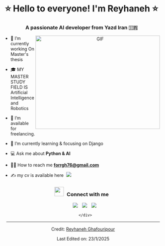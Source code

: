 <h1 align="center">⭐️ Hello to everyone! I'm Reyhaneh ⭐️
	
<h3 align="center">A passionate AI developer from Yazd Iran &#127470;&#127479</h3>


<a target="_blank" align="center">
  <img align="right" top="500" height="300" width="400" alt="GIF" src="https://media3.giphy.com/media/v1.Y2lkPTc5MGI3NjExdXZxY3ZodG1sdjk5YjdqN2RqZTc5cGxoZ2hkM250bmQ1dDkyYTBqbSZlcD12MV9pbnRlcm5hbF9naWZfYnlfaWQmY3Q9Zw/L1R1tvI9svkIWwpVYr/giphy.gif">
</a>

- 🌱 I’m currently working On Master's thesis
  
- 🎓 MY MASTER STUDY FIELD IS Artificial Intelligence and Robotics
 
- 🤝 I’m available for freelancing.

- 🎯 I’m currently learning & focusing on Django 

- 💻 Ask me about **Python & AI**

- 👨‍💻 How to reach me **forrgh76@gmail.com**

- ✍ my cv is available here  <a style="margin-left: 5px;" target="_blank" href="https://github.com/reyhanegh/reyhaneh.io/blob/main/FARSIResume.pdf">
					<img src="https://img.icons8.com/?size=100&id=115648&format=png&color=000000" ></a>



<p align="center">
<h3 align="center" > <img src="https://media.giphy.com/media/iY8CRBdQXODJSCERIr/giphy.gif" width="30" height="30" style="margin-right: 10px;">Connect with me </h3>

 <div align="center"  class="icons-social" style="margin-left: 10px;">
        <!-- <a style="margin-left: 10px;"  target="_blank" href="https://www.linkedin.com/in/saurabhmchavan/">
			<img src="https://img.icons8.com/doodle/40/000000/linkedin--v2.png"></a> -->
        <a style="margin-left: 10px;" target="_blank" href="https://github.com/reyhanegh">
		<img src="https://img.icons8.com/doodle/40/000000/github--v1.png"></a>
		<!-- <a style="margin-left: 10px;" target="_blank" href="https://stackoverflow.com/users/12053852/saurabh-chavan?tab=profile">
				<img src="https://img.icons8.com/external-tal-revivo-color-tal-revivo/40/000000/external-stack-overflow-is-a-question-and-answer-site-for-professional-logo-color-tal-revivo.png"></a> -->
        <a style="margin-left: 10px;" target="_blank" href="https://instagram.com/mrs._.programmer">
			<img src="https://img.icons8.com/doodle/40/000000/instagram-new--v2.png"></a>
		<!-- <a style="margin-left: 10px;" target="_blank" href="https://twitter.com/100rabhcsmc">
			<img src="https://img.icons8.com/doodle/1x/twitter-squared--v2.png" ></a> -->
		<a style="margin-left: 10px;" target="_blank" href="https://www.youtube.com/@mrs.programmer9659">
				<img src="https://img.icons8.com/doodle/1x/youtube--v2.png" ></a>
		
      </div>

</p>

<!-- ### Blogs posts -->

<!-- BLOG-POST-LIST:START -->

<!-- - [Download Instagram profile picture using python](https://dev.to/100rabhcsmc/instagram-profile-picture-download-using-python-n2j)
- [Convert a image to sketch using python](https://dev.to/100rabhcsmc/convert-a-image-to-sketch-using-python-3ip1)
- [Upload your project/files in GitHub using commands](https://dev.to/100rabhcsmc/upload-your-project-files-in-github-using-commands-1hn8) -->
<!-- BLOG-POST-LIST:END -->

---

Credit: [Reyhaneh Ghafouripour](https://github.com/reyhanegh)

Last Edited on: 23/1/2025
